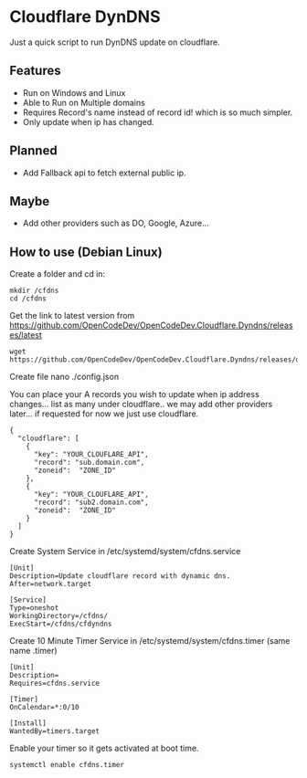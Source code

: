 # Cloudflare DynDNS
Just a quick script to run DynDNS update on cloudflare.

## Features
- Run on Windows and Linux
- Able to Run on Multiple domains
- Requires Record's name instead of record id! which is so much simpler.
- Only update when ip has changed.

## Planned
- Add Fallback api to fetch external public ip.

## Maybe
- Add other providers such as DO, Google, Azure...


## How to use (Debian Linux)


Create a folder and cd in:

```
mkdir /cfdns
cd /cfdns
```

Get the link to latest version from https://github.com/OpenCodeDev/OpenCodeDev.Cloudflare.Dyndns/releases/latest
```
wget https://github.com/OpenCodeDev/OpenCodeDev.Cloudflare.Dyndns/releases/download/test/cfdyndns

```

Create file nano ./config.json

You can place your A records you wish to update when ip address changes... list as many under cloudflare.. we may add other providers later... if requested for now we just use cloudflare.
```
{
  "cloudflare": [
    {
      "key": "YOUR_CLOUFLARE_API",
      "record": "sub.domain.com",
      "zoneid":  "ZONE_ID"
    },
    {
      "key": "YOUR_CLOUFLARE_API",
      "record": "sub2.domain.com",
      "zoneid":  "ZONE_ID"
    }
  ]
}

```

Create System Service in /etc/systemd/system/cfdns.service
```
[Unit]
Description=Update cloudflare record with dynamic dns.
After=network.target

[Service]
Type=oneshot
WorkingDirectory=/cfdns/
ExecStart=/cfdns/cfdyndns

```

Create 10 Minute Timer Service in /etc/systemd/system/cfdns.timer (same name .timer)

```
[Unit]
Description=
Requires=cfdns.service

[Timer]
OnCalendar=*:0/10

[Install]
WantedBy=timers.target

```

Enable your timer so it gets activated at boot time.
```
systemctl enable cfdns.timer
```

